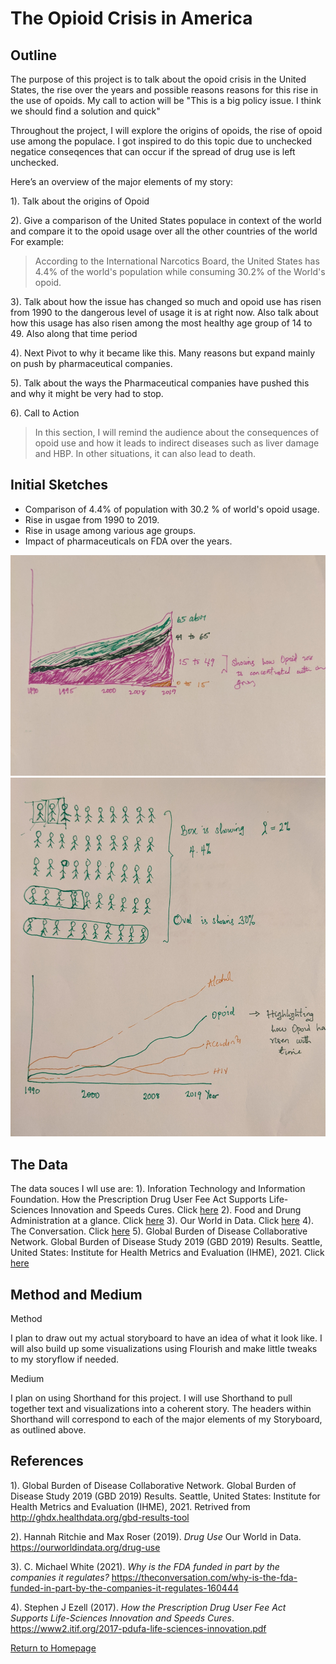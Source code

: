 
# The Opioid Crisis in America

## Outline
The purpose of this project is to talk about the opoid crisis in the United States, the rise over the years and possible reasons reasons for this rise in the use of opoids. My call to action will be "This is a big policy issue. I think we should find a solution and quick"

Throughout the project, I will explore the origins of opoids, the rise of opoid use among the populace. I got inspired to do this topic due to unchecked negatice conseqences that can occur if the spread of drug use is left unchecked.

Here’s an overview of the major elements of my story:

1). Talk about the origins of Opoid

2). Give a comparison of the United States populace in context of the world and compare it to the opoid usage over all the other countries of the world
  For example:
  > According to the International Narcotics Board, the United States has 4.4% of the world's population while consuming 30.2% of the World's opoid.

3). Talk about how the issue has changed so much and opoid use has risen from 1990 to the dangerous level of usage it is at right now. Also talk about how this usage has also risen among the most healthy age group of 14 to 49. Also along that time period

4). Next Pivot to why it became like this. Many reasons but expand mainly on push by pharmaceutical companies.

5). Talk about the ways the Pharmaceutical companies have pushed this and why it might be very had to stop.

6). Call to Action
> In this section, I will remind the audience about the consequences of opoid use and how it leads to indirect diseases such as liver damage and HBP. In other situations, it can also lead to death.


## Initial Sketches
- Comparison of 4.4% of population with 30.2 % of world's opoid usage.
- Rise in usgae from 1990 to 2019.
- Rise in usage among various age groups.
- Impact of pharmaceuticals on FDA over the years.

![](PXL_20220222_221753789_2.jpg)
![](PXL_20220222_221740329.MP_2.jpg)

## The Data

The data souces I wll use are:
1). Inforation Technology and Information Foundation.  How the Prescription Drug User Fee Act Supports Life-Sciences Innovation and Speeds Cures. Click [here](https://www2.itif.org/2017-pdufa-life-sciences-innovation.pdf)
2). Food and Drung Administration at a glance. Click [here](https://www.fda.gov/about-fda/fda-basics/fact-sheet-fda-glance)
3). Our World in Data. Click [here](https://ourworldindata.org/drug-use)
4). The Conversation. Click [here](https://theconversation.com/why-is-the-fda-funded-in-part-by-the-companies-it-regulates-160444)
5). Global Burden of Disease Collaborative Network. Global Burden of Disease Study 2019 (GBD 2019) Results. Seattle, United States: Institute for Health Metrics and Evaluation (IHME), 2021. Click [here](http://ghdx.healthdata.org/gbd-results-tool)

## Method and Medium
Method

I plan to draw out my actual storyboard to have an idea of what it look like. I will also build up some visualizations using Flourish and make little tweaks to my storyflow if needed.

Medium

I plan on using Shorthand for this project. I will use Shorthand to pull together text and visualizations into a coherent story. The headers within Shorthand will correspond to each of the major elements of my Storyboard, as outlined above.

## References
1). Global Burden of Disease Collaborative Network. Global Burden of Disease Study 2019 (GBD 2019) Results. Seattle, United States: Institute for Health Metrics and Evaluation (IHME), 2021. Retrived from http://ghdx.healthdata.org/gbd-results-tool

2). Hannah Ritchie and Max Roser (2019). _Drug Use_ Our World in Data. https://ourworldindata.org/drug-use

3). C. Michael White (2021). _Why is the FDA funded in part by the companies it regulates?_ https://theconversation.com/why-is-the-fda-funded-in-part-by-the-companies-it-regulates-160444

4). Stephen J Ezell (2017). _How the Prescription Drug User Fee Act Supports Life-Sciences Innovation and Speeds Cures_. https://www2.itif.org/2017-pdufa-life-sciences-innovation.pdf


[Return to Homepage](https://toorel.github.io/Toorese-Portfolio/)

